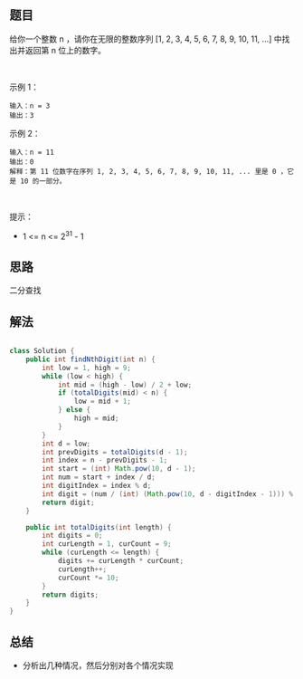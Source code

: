 

## 题目
给你一个整数 n ，请你在无限的整数序列 [1, 2, 3, 4, 5, 6, 7, 8, 9, 10, 11, ...] 中找出并返回第 n 位上的数字。

 

示例 1：

    输入：n = 3
    输出：3
示例 2：

    输入：n = 11
    输出：0
    解释：第 11 位数字在序列 1, 2, 3, 4, 5, 6, 7, 8, 9, 10, 11, ... 里是 0 ，它是 10 的一部分。
 

提示：

- 1 <= n <= 2<sup>31</sup> - 1

## 思路

二分查找

## 解法
```java

class Solution {
    public int findNthDigit(int n) {
        int low = 1, high = 9;
        while (low < high) {
            int mid = (high - low) / 2 + low;
            if (totalDigits(mid) < n) {
                low = mid + 1;
            } else {
                high = mid;
            }
        }
        int d = low;
        int prevDigits = totalDigits(d - 1);
        int index = n - prevDigits - 1;
        int start = (int) Math.pow(10, d - 1);
        int num = start + index / d;
        int digitIndex = index % d;
        int digit = (num / (int) (Math.pow(10, d - digitIndex - 1))) % 10;
        return digit;
    }

    public int totalDigits(int length) {
        int digits = 0;
        int curLength = 1, curCount = 9;
        while (curLength <= length) {
            digits += curLength * curCount;
            curLength++;
            curCount *= 10;
        }
        return digits;
    }
}


```

## 总结

- 分析出几种情况，然后分别对各个情况实现 
